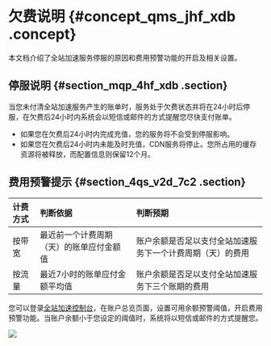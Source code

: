 # 欠费说明 {#concept_qms_jhf_xdb .concept}

本文档介绍了全站加速服务停服的原因和费用预警功能的开启及相关设置。

## 停服说明 {#section_mqp_4hf_xdb .section}

当您未付清全站加速服务产生的账单时，服务处于欠费状态并将在24小时后停服，在欠费后24小时内系统会以短信或邮件的方式提醒您尽快支付账单。

-   如果您在欠费后24小时内完成充值，您的服务将不会受到停服影响。
-   如果您在欠费后24小时内未能及时充值，CDN服务将停止。您所占用的缓存资源将被释放，而配置信息则保留12个月。

## 费用预警提示 {#section_4qs_v2d_7c2 .section}

|计费方式|判断依据|判断预期|
|:---|:---|:---|
|按带宽|最近前一个计费周期（天）的账单应付金额值|账户余额是否足以支付全站加速服务下一个计费周期（天）的费用|
|按流量|最近7小时的账单应付金额平均值|账户余额是否足以支付全站加速服务下三个账期的费用|

您可以登录[全站加速控制台](https://dcdn.console.aliyun.com)，在账户总览页面，设置可用余额预警阈值，开启费用预警功能。当账户余额小于您设定的阈值时，系统将以短信或邮件的方式提醒您。

![](http://static-aliyun-doc.oss-cn-hangzhou.aliyuncs.com/assets/img/13445/156464371449217_zh-CN.png)

